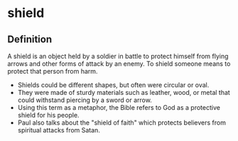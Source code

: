 # shield

## Definition

A shield is an object held by a soldier in battle to protect himself from flying arrows and other forms of attack by an enemy. To shield someone means to protect that person from harm.

* Shields could be different shapes, but often were circular or oval.
* They were made of sturdy materials such as leather, wood, or metal that could withstand piercing by a sword or arrow.
* Using this term as a metaphor, the Bible refers to God as a protective shield for his people.
* Paul also talks about the "shield of faith" which protects believers from spiritual attacks from Satan.